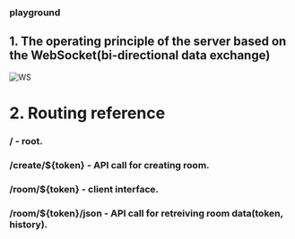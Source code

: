 ### playground


## 1. The operating principle of the server based on the WebSocket(bi-directional data exchange)
![WS](https://user-images.githubusercontent.com/43109766/59032548-3e54c100-886f-11e9-824e-38485d9effe5.png)






# 2. Routing reference
### / - root.
### /create/${token} - API call for creating room.
### /room/${token} - client interface.
### /room/${token}/json - API call for retreiving room data(token, history).
